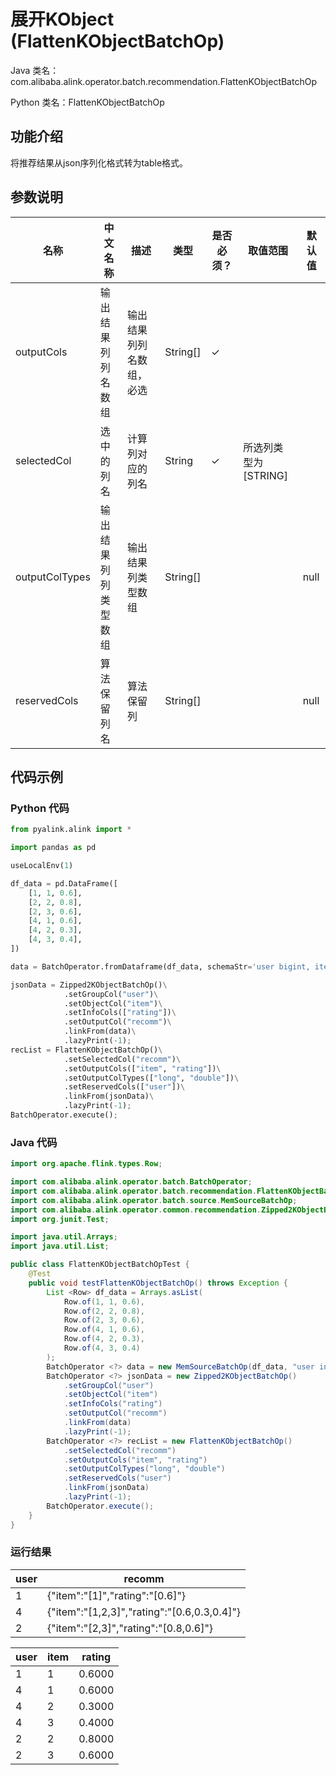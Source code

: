 # 展开KObject (FlattenKObjectBatchOp)
Java 类名：com.alibaba.alink.operator.batch.recommendation.FlattenKObjectBatchOp

Python 类名：FlattenKObjectBatchOp


## 功能介绍
将推荐结果从json序列化格式转为table格式。

## 参数说明

| 名称 | 中文名称 | 描述 | 类型 | 是否必须？ | 取值范围 | 默认值 |
| --- | --- | --- | --- | --- | --- | --- |
| outputCols | 输出结果列列名数组 | 输出结果列列名数组，必选 | String[] | ✓ |  |  |
| selectedCol | 选中的列名 | 计算列对应的列名 | String | ✓ | 所选列类型为 [STRING] |  |
| outputColTypes | 输出结果列列类型数组 | 输出结果列类型数组 | String[] |  |  | null |
| reservedCols | 算法保留列名 | 算法保留列 | String[] |  |  | null |

## 代码示例
### Python 代码
```python
from pyalink.alink import *

import pandas as pd

useLocalEnv(1)

df_data = pd.DataFrame([
    [1, 1, 0.6],
    [2, 2, 0.8],
    [2, 3, 0.6],
    [4, 1, 0.6],
    [4, 2, 0.3],
    [4, 3, 0.4],
])

data = BatchOperator.fromDataframe(df_data, schemaStr='user bigint, item bigint, rating double')

jsonData = Zipped2KObjectBatchOp()\
			.setGroupCol("user")\
            .setObjectCol("item")\
			.setInfoCols(["rating"])\
			.setOutputCol("recomm")\
			.linkFrom(data)\
			.lazyPrint(-1);
recList = FlattenKObjectBatchOp()\
			.setSelectedCol("recomm")\
			.setOutputCols(["item", "rating"])\
    		.setOutputColTypes(["long", "double"])\
			.setReservedCols(["user"])\
			.linkFrom(jsonData)\
			.lazyPrint(-1);
BatchOperator.execute();
```
### Java 代码
```java
import org.apache.flink.types.Row;

import com.alibaba.alink.operator.batch.BatchOperator;
import com.alibaba.alink.operator.batch.recommendation.FlattenKObjectBatchOp;
import com.alibaba.alink.operator.batch.source.MemSourceBatchOp;
import com.alibaba.alink.operator.common.recommendation.Zipped2KObjectBatchOp;
import org.junit.Test;

import java.util.Arrays;
import java.util.List;

public class FlattenKObjectBatchOpTest {
	@Test
	public void testFlattenKObjectBatchOp() throws Exception {
		List <Row> df_data = Arrays.asList(
			Row.of(1, 1, 0.6),
			Row.of(2, 2, 0.8),
			Row.of(2, 3, 0.6),
			Row.of(4, 1, 0.6),
			Row.of(4, 2, 0.3),
			Row.of(4, 3, 0.4)
		);
		BatchOperator <?> data = new MemSourceBatchOp(df_data, "user int, item int, rating double");
		BatchOperator <?> jsonData = new Zipped2KObjectBatchOp()
			.setGroupCol("user")
			.setObjectCol("item")
			.setInfoCols("rating")
			.setOutputCol("recomm")
			.linkFrom(data)
			.lazyPrint(-1);
		BatchOperator <?> recList = new FlattenKObjectBatchOp()
			.setSelectedCol("recomm")
			.setOutputCols("item", "rating")
			.setOutputColTypes("long", "double")
			.setReservedCols("user")
			.linkFrom(jsonData)
			.lazyPrint(-1);
		BatchOperator.execute();
	}
}
```

### 运行结果
user|recomm
----|------
1|{"item":"[1]","rating":"[0.6]"}
4|{"item":"[1,2,3]","rating":"[0.6,0.3,0.4]"}
2|{"item":"[2,3]","rating":"[0.8,0.6]"}

user|item|rating
----|----|------
1|1|0.6000
4|1|0.6000
4|2|0.3000
4|3|0.4000
2|2|0.8000
2|3|0.6000
